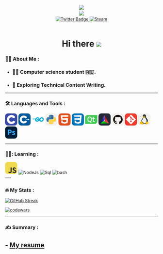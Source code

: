 <div id="header" align="center">
  <img src="https://camo.githubusercontent.com/d2db2a98e00e44236180c960d84879e5a080a5c7b400da061a79a16bc9fe6dcf/68747470733a2f2f63617073756c652d72656e6465722e76657263656c2e6170702f6170693f747970653d776176696e67266865696768743d393026636f6c6f723d6772616469656e74" />    
</div>

<div id="header" align="center">
   <a href="https://github.com/bangsv">
  <img src="https://media.giphy.com/media/Q2T7BXRiDFPJcPoA7Z/giphy.gif" width="250"/>
      
</div>

<div id="badges" align="center">
  <a href="https://twitter.com/Bang_Sv_">
    <img src="https://img.shields.io/badge/Twitter-blue?style=for-the-badge&logo=twitter&logoColor=white" alt="Twitter Badge"/>
  </a>
     <a href="https://steamcommunity.com/profiles/76561198201143002/">
    <img src="https://camo.githubusercontent.com/82937164e2381106c051a00700f2978dc0eaba3c31aee4f85b0ad2e10673ab77/68747470733a2f2f696d672e736869656c64732e696f2f62616467652f537465616d2d3243413545303f7374796c653d666f722d7468652d6261646765266c6f676f3d737465616d266c6f676f436f6c6f723d626c61636b" alt="Steam"/>
  </a>
</div>
   
<div align="center">
  <img src="https://komarev.com/ghpvc/?username=bangsv&style=flat-square&color=blue" alt=""/>
</div>
   
<h1 align="center">Hi there
<img src="https://github.com/blackcater/blackcater/raw/main/images/Hi.gif" height="32"/></h1>
   
### :man_technologist: About Me :
- ### :man_student: Computer science student 🇷🇺.
- ### :seedling: Exploring Technical Content Writing.

---
### :hammer_and_wrench: Languages and Tools :
<div>
   
  <img src= "https://github.com/Jirafey/Jirafey/raw/main/images/C.svg" title="C" alt="C" width="40" height="40"/>
  <img src= "https://github.com/Jirafey/Jirafey/raw/main/images/CPP.svg" title="CPP" alt="CPP" width="40" height="40"/>
  <img src= "https://github.com/devicons/devicon/blob/master/icons/go/go-original-wordmark.svg" title="Go" alt="Go" width="40" height="40"/>
  <img src= "https://github.com/Jirafey/Jirafey/raw/main/images/Python-Light.svg" title="python" alt="python" width="40" height="40"/>
    <img src= "https://github.com/Jirafey/Jirafey/blob/main/images/HTML.svg" title="HTML" alt="HTML" width="40" height="40"/>
   <img src= "https://github.com/Jirafey/Jirafey/blob/main/images/CSS.svg" title="CSS" alt="CSS" width="40" height="40"/>
  <img src= "https://github.com/devicons/devicon/blob/master/icons/qt/qt-original.svg" title="qt" alt="qt" width="40" height="40"/>
  <img src="https://github.com/Jirafey/Jirafey/blob/main/images/CMake-Dark.svg" title="Cmake" **alt="Cmake" width="40" height="40"/>
  <img src="https://github.com/Jirafey/Jirafey/raw/main/images/Github-Light.svg" title="Git" **alt="Git" width="40" height="40"/>
   <img src="https://github.com/Jirafey/Jirafey/raw/main/images/Git.svg" title="GitLin" **alt="GitLin" width="40" height="40"/>
  <img src= "https://github.com/Jirafey/Jirafey/raw/main/images/Linux-Light.svg" title="linux" alt="linux" width="40" height="40"/>
    <img src= "https://github.com/Jirafey/Jirafey/raw/main/images/Photoshop.svg" title="Ph" alt="Ph" width="40" height="40"/>
</div>
  
   ---
   
### 👨‍🎓: Learning :
   <div>
 <img src= "https://github.com/Jirafey/Jirafey/raw/main/images/JavaScript.svg" title="Js" alt="Js" width="40" height="40"/>
   <img src= "https://camo.githubusercontent.com/03899ca15bc7682cad570e2638be85926777122dce4b90151d5efc897660d5cd/68747470733a2f2f696d672e69636f6e73382e636f6d2f636f6c6f722f34382f3030303030302f6e6f64656a732e706e67" title="NodeJs" alt="NodeJs" width="50" height="50"/>
    <img src= "https://camo.githubusercontent.com/149029be5d632d26129278083a0e1f965fe112b27bb184c0d851a943816a7ee5/68747470733a2f2f696d672e69636f6e73382e636f6d2f666c75656e742f35302f3030303030302f6d7973716c2d6c6f676f2e706e67" title="Sql" alt="Sql" width="50" height="50"/>
    <img src= "https://camo.githubusercontent.com/570197c35feaaeb87e127db0dfbeb8085ed1e1d18120d0a396452794d797bd77/68747470733a2f2f75706c6f61642e77696b696d656469612e6f72672f77696b6970656469612f636f6d6d6f6e732f7468756d622f382f38322f476e752d626173682d6c6f676f2e7376672f3235363070782d476e752d626173682d6c6f676f2e7376672e706e67" title="bash" alt="bash" width="70" height="40"/>
   
   </div>
   ---
  
### :fire: My Stats :
[![GitHub Streak](http://github-readme-streak-stats.herokuapp.com?user=bangsv&theme=dark&background=000000)](https://git.io/streak-stats)
 
[![codewars](https://www.codewars.com/users/bangsv/badges/large)](https://www.codewars.com/users/bangsv) 
   
   ---
   
### :writing_hand: Summary :
  
   <div>
   <h2>- <a href="https://docs.google.com/document/d/1P_8m336UyJ98UT4dyCys5lN-VPlkJ7mofv9TPzoOS04/edit" >My resume </a> 
</div>
